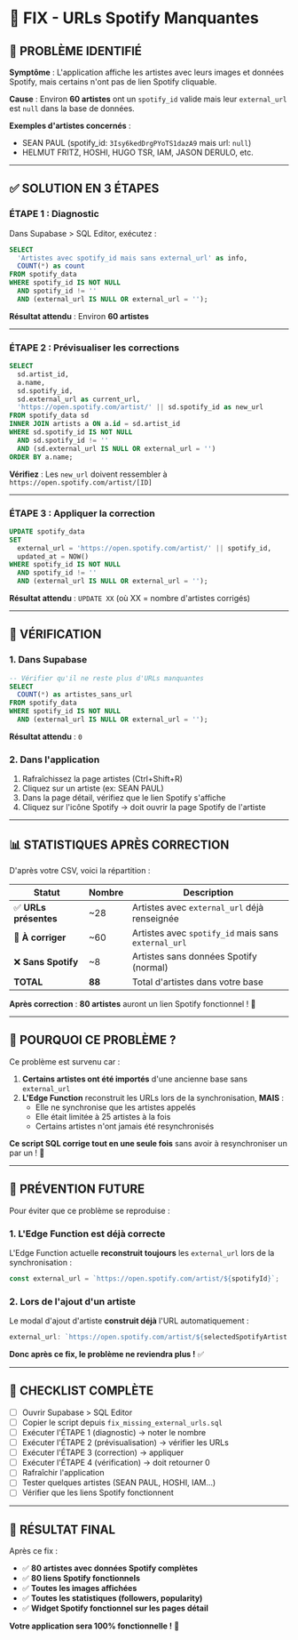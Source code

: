 # 🔧 FIX - URLs Spotify Manquantes

## 🎯 PROBLÈME IDENTIFIÉ

**Symptôme** : L'application affiche les artistes avec leurs images et données Spotify, mais certains n'ont pas de lien Spotify cliquable.

**Cause** : Environ **60 artistes** ont un `spotify_id` valide mais leur `external_url` est `null` dans la base de données.

**Exemples d'artistes concernés** :
- SEAN PAUL (spotify_id: `3Isy6kedDrgPYoTS1dazA9` mais url: `null`)
- HELMUT FRITZ, HOSHI, HUGO TSR, IAM, JASON DERULO, etc.

---

## ✅ SOLUTION EN 3 ÉTAPES

### ÉTAPE 1 : Diagnostic

Dans Supabase > SQL Editor, exécutez :

```sql
SELECT 
  'Artistes avec spotify_id mais sans external_url' as info,
  COUNT(*) as count
FROM spotify_data
WHERE spotify_id IS NOT NULL 
  AND spotify_id != ''
  AND (external_url IS NULL OR external_url = '');
```

**Résultat attendu** : Environ **60 artistes**

---

### ÉTAPE 2 : Prévisualiser les corrections

```sql
SELECT 
  sd.artist_id,
  a.name,
  sd.spotify_id,
  sd.external_url as current_url,
  'https://open.spotify.com/artist/' || sd.spotify_id as new_url
FROM spotify_data sd
INNER JOIN artists a ON a.id = sd.artist_id
WHERE sd.spotify_id IS NOT NULL 
  AND sd.spotify_id != ''
  AND (sd.external_url IS NULL OR external_url = '')
ORDER BY a.name;
```

**Vérifiez** : Les `new_url` doivent ressembler à `https://open.spotify.com/artist/[ID]`

---

### ÉTAPE 3 : Appliquer la correction

```sql
UPDATE spotify_data
SET 
  external_url = 'https://open.spotify.com/artist/' || spotify_id,
  updated_at = NOW()
WHERE spotify_id IS NOT NULL 
  AND spotify_id != ''
  AND (external_url IS NULL OR external_url = '');
```

**Résultat attendu** : `UPDATE XX` (où XX = nombre d'artistes corrigés)

---

## 🧪 VÉRIFICATION

### 1. Dans Supabase

```sql
-- Vérifier qu'il ne reste plus d'URLs manquantes
SELECT 
  COUNT(*) as artistes_sans_url
FROM spotify_data
WHERE spotify_id IS NOT NULL 
  AND (external_url IS NULL OR external_url = '');
```

**Résultat attendu** : `0`

### 2. Dans l'application

1. Rafraîchissez la page artistes (Ctrl+Shift+R)
2. Cliquez sur un artiste (ex: SEAN PAUL)
3. Dans la page détail, vérifiez que le lien Spotify s'affiche
4. Cliquez sur l'icône Spotify → doit ouvrir la page Spotify de l'artiste

---

## 📊 STATISTIQUES APRÈS CORRECTION

D'après votre CSV, voici la répartition :

| Statut | Nombre | Description |
|--------|--------|-------------|
| ✅ **URLs présentes** | ~28 | Artistes avec `external_url` déjà renseignée |
| 🔧 **À corriger** | ~60 | Artistes avec `spotify_id` mais sans `external_url` |
| ❌ **Sans Spotify** | ~8 | Artistes sans données Spotify (normal) |
| **TOTAL** | **88** | Total d'artistes dans votre base |

**Après correction** : **80 artistes** auront un lien Spotify fonctionnel ! 🎉

---

## 🐛 POURQUOI CE PROBLÈME ?

Ce problème est survenu car :

1. **Certains artistes ont été importés** d'une ancienne base sans `external_url`
2. **L'Edge Function** reconstruit les URLs lors de la synchronisation, **MAIS** :
   - Elle ne synchronise que les artistes appelés
   - Elle était limitée à 25 artistes à la fois
   - Certains artistes n'ont jamais été resynchronisés

**Ce script SQL corrige tout en une seule fois** sans avoir à resynchroniser un par un ! 🚀

---

## 🔮 PRÉVENTION FUTURE

Pour éviter que ce problème se reproduise :

### 1. L'Edge Function est déjà correcte

L'Edge Function actuelle **reconstruit toujours** les `external_url` lors de la synchronisation :

```typescript
const external_url = `https://open.spotify.com/artist/${spotifyId}`;
```

### 2. Lors de l'ajout d'un artiste

Le modal d'ajout d'artiste **construit déjà** l'URL automatiquement :

```typescript
external_url: `https://open.spotify.com/artist/${selectedSpotifyArtist.id}`
```

**Donc après ce fix, le problème ne reviendra plus !** ✅

---

## 📝 CHECKLIST COMPLÈTE

- [ ] Ouvrir Supabase > SQL Editor
- [ ] Copier le script depuis `fix_missing_external_urls.sql`
- [ ] Exécuter l'ÉTAPE 1 (diagnostic) → noter le nombre
- [ ] Exécuter l'ÉTAPE 2 (prévisualisation) → vérifier les URLs
- [ ] Exécuter l'ÉTAPE 3 (correction) → appliquer
- [ ] Exécuter l'ÉTAPE 4 (vérification) → doit retourner 0
- [ ] Rafraîchir l'application
- [ ] Tester quelques artistes (SEAN PAUL, HOSHI, IAM...)
- [ ] Vérifier que les liens Spotify fonctionnent

---

## 🎉 RÉSULTAT FINAL

Après ce fix :
- ✅ **80 artistes avec données Spotify complètes**
- ✅ **80 liens Spotify fonctionnels**
- ✅ **Toutes les images affichées**
- ✅ **Toutes les statistiques (followers, popularity)**
- ✅ **Widget Spotify fonctionnel sur les pages détail**

**Votre application sera 100% fonctionnelle !** 🚀



